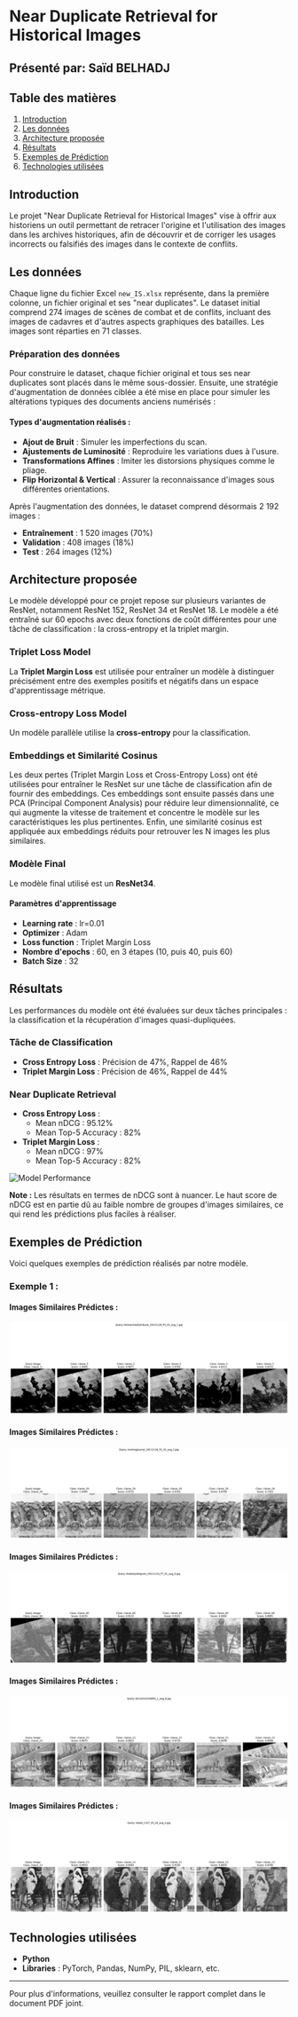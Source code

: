 # Near Duplicate Retrieval for Historical Images

## Présenté par: Saïd BELHADJ

## Table des matières
1. [Introduction](#introduction)
2. [Les données](#les-données)
3. [Architecture proposée](#architecture-proposée)
4. [Résultats](#résultats)
5. [Exemples de Prédiction](#exemples-de-prédiction)
6. [Technologies utilisées](#technologies-utilisées)

## Introduction
Le projet "Near Duplicate Retrieval for Historical Images" vise à offrir aux historiens un outil permettant de retracer l'origine et l'utilisation des images dans les archives historiques, afin de découvrir et de corriger les usages incorrects ou falsifiés des images dans le contexte de conflits.

## Les données
Chaque ligne du fichier Excel `new_IS.xlsx` représente, dans la première colonne, un fichier original et ses "near duplicates". Le dataset initial comprend 274 images de scènes de combat et de conflits, incluant des images de cadavres et d'autres aspects graphiques des batailles. Les images sont réparties en 71 classes. 

### Préparation des données
Pour construire le dataset, chaque fichier original et tous ses near duplicates sont placés dans le même sous-dossier. Ensuite, une stratégie d'augmentation de données ciblée a été mise en place pour simuler les altérations typiques des documents anciens numérisés :

#### Types d'augmentation réalisés :
- **Ajout de Bruit** : Simuler les imperfections du scan.
- **Ajustements de Luminosité** : Reproduire les variations dues à l'usure.
- **Transformations Affines** : Imiter les distorsions physiques comme le pliage.
- **Flip Horizontal & Vertical** : Assurer la reconnaissance d'images sous différentes orientations.

Après l'augmentation des données, le dataset comprend désormais 2 192 images :
- **Entraînement** : 1 520 images (70%)
- **Validation** : 408 images (18%)
- **Test** : 264 images (12%)

## Architecture proposée
Le modèle développé pour ce projet repose sur plusieurs variantes de ResNet, notamment ResNet 152, ResNet 34 et ResNet 18. Le modèle a été entraîné sur 60 epochs avec deux fonctions de coût différentes pour une tâche de classification : la cross-entropy et la triplet margin.

### Triplet Loss Model
La **Triplet Margin Loss** est utilisée pour entraîner un modèle à distinguer précisément entre des exemples positifs et négatifs dans un espace d'apprentissage métrique.

### Cross-entropy Loss Model
Un modèle parallèle utilise la **cross-entropy** pour la classification.

### Embeddings et Similarité Cosinus
Les deux pertes (Triplet Margin Loss et Cross-Entropy Loss) ont été utilisées pour entraîner le ResNet sur une tâche de classification afin de fournir des embeddings. Ces embeddings sont ensuite passés dans une PCA (Principal Component Analysis) pour réduire leur dimensionnalité, ce qui augmente la vitesse de traitement et concentre le modèle sur les caractéristiques les plus pertinentes. Enfin, une similarité cosinus est appliquée aux embeddings réduits pour retrouver les N images les plus similaires.

### Modèle Final
Le modèle final utilisé est un **ResNet34**.

#### Paramètres d'apprentissage
- **Learning rate** : lr=0.01
- **Optimizer** : Adam
- **Loss function** : Triplet Margin Loss
- **Nombre d'epochs** : 60, en 3 étapes (10, puis 40, puis 60)
- **Batch Size** : 32

## Résultats
Les performances du modèle ont été évaluées sur deux tâches principales : la classification et la récupération d'images quasi-dupliquées.

### Tâche de Classification
- **Cross Entropy Loss** : Précision de 47%, Rappel de 46%
- **Triplet Margin Loss** : Précision de 46%, Rappel de 44%

### Near Duplicate Retrieval
- **Cross Entropy Loss** :
  - Mean nDCG : 95.12%
  - Mean Top-5 Accuracy : 82%
- **Triplet Margin Loss** :
  - Mean nDCG : 97%
  - Mean Top-5 Accuracy : 82%

![Model Performance](image.png)

**Note :** Les résultats en termes de nDCG sont à nuancer. Le haut score de nDCG est en partie dû au faible nombre de groupes d'images similaires, ce qui rend les prédictions plus faciles à réaliser.

## Exemples de Prédiction
Voici quelques exemples de prédiction réalisés par notre modèle.

### Exemple 1 : 
#### Images Similaires Prédictes :
![Image Similaire 1.1](prrediction.png)

#### Images Similaires Prédictes :
![Image Similaire 2.1](prediction-2.png)

#### Images Similaires Prédictes :
![Image Similaire 3.1](prrediction-3.png)

#### Images Similaires Prédictes :
![Image Similaire 4.1](prrediction-4.png)

#### Images Similaires Prédictes :
![Image Similaire 5.1](prrediction-5.png)


## Technologies utilisées
- **Python**
- **Libraries** : PyTorch, Pandas, NumPy, PIL, sklearn, etc.

---

Pour plus d'informations, veuillez consulter le rapport complet dans le document PDF joint.
